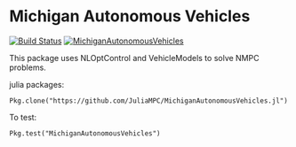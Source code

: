 # Michigan Autonomous Vehicles

[![Build Status](https://travis-ci.org/JuliaMPC/MichiganAutonomousVehicles.jl.svg?branch=master)](https://travis-ci.org/JuliaMPC/MichiganAutonomousVehicles.jl)
[![MichiganAutonomousVehicles](http://pkg.julialang.org/badges/MichiganAutonomousVehicles_0.6.svg)](http://pkg.julialang.org/detail/MichiganAutonomousVehicles)

This package uses NLOptControl and VehicleModels to solve NMPC problems.

julia packages:
```
Pkg.clone("https://github.com/JuliaMPC/MichiganAutonomousVehicles.jl")
```

To test:
```
Pkg.test("MichiganAutonomousVehicles")
```
